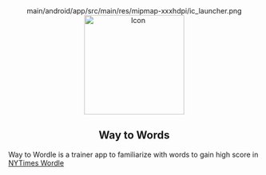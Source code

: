<div align="center">
main/android/app/src/main/res/mipmap-xxxhdpi/ic_launcher.png
    <img alt="Icon" src="app/src/main/android/app/src/main/res/mipmap-xxxhdpi/ic_launcher.png" width="200" />
</div>

<h2 align="center">
    Way to Words
</h2>


Way to Wordle is a trainer app to familiarize with words to gain high score in [NYTimes Wordle](https://www.nytimes.com/games/wordle/index.html)
 

